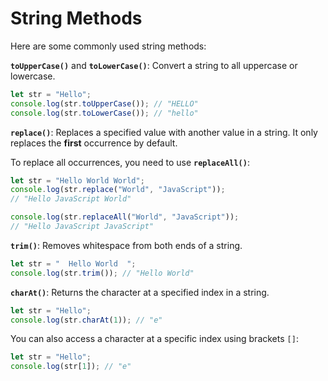 # String Methods

Here are some commonly used string methods:

**`toUpperCase()`** and **`toLowerCase()`**: Convert a string to all uppercase or lowercase.

```js
let str = "Hello";
console.log(str.toUpperCase()); // "HELLO"
console.log(str.toLowerCase()); // "hello"
```

**`replace()`**: Replaces a specified value with another value in a string. It only replaces the **first** occurrence by default.

To replace all occurrences, you need to use **`replaceAll()`**:

```js
let str = "Hello World World";
console.log(str.replace("World", "JavaScript"));
// "Hello JavaScript World"

console.log(str.replaceAll("World", "JavaScript"));
// "Hello JavaScript JavaScript"
```

**`trim()`**: Removes whitespace from both ends of a string.

```js
let str = "  Hello World  ";
console.log(str.trim()); // "Hello World"
```

**`charAt()`**: Returns the character at a specified index in a string.

```js
let str = "Hello";
console.log(str.charAt(1)); // "e"
```

You can also access a character at a specific index using brackets `[]`:

```js
let str = "Hello";
console.log(str[1]); // "e"
```
